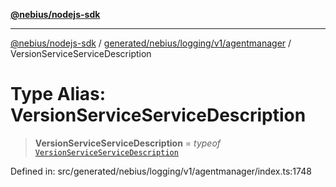 [**@nebius/nodejs-sdk**](../../../../../../README.md)

***

[@nebius/nodejs-sdk](../../../../../../README.md) / [generated/nebius/logging/v1/agentmanager](../README.md) / VersionServiceServiceDescription

# Type Alias: VersionServiceServiceDescription

> **VersionServiceServiceDescription** = *typeof* [`VersionServiceServiceDescription`](../variables/VersionServiceServiceDescription.md)

Defined in: src/generated/nebius/logging/v1/agentmanager/index.ts:1748
